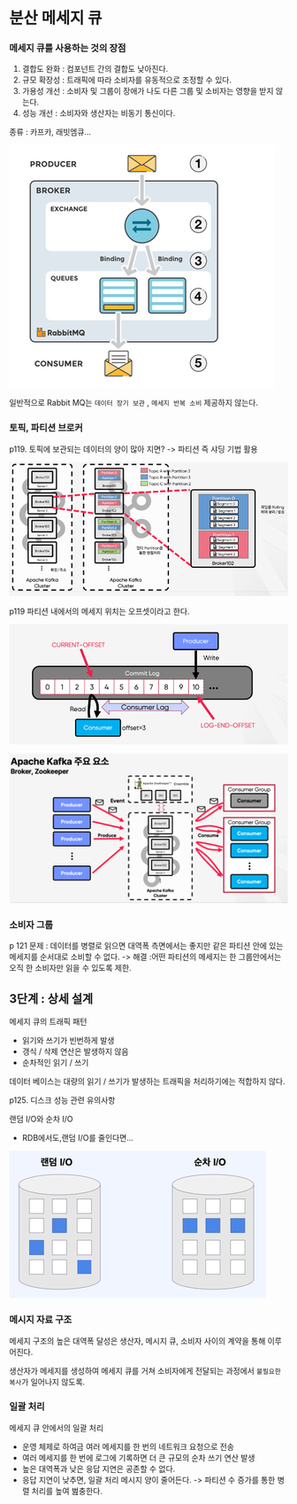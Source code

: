 # 분산 메세지 큐

### 메세지 큐를 사용하는 것의 장점

1. 결합도 완화 : 컴포넌트 간의 결합도 낮아진다.
2. 규모 확장성 : 트래픽에 따라 소비자를 유동적으로 조정할 수 있다.
3. 가용성 개선 : 소비자 및 그룹이 장애가 나도 다른 그룹 및 소비자는 영향을 받지 않는다.
4. 성능 개선  : 소비자와 생산자는 비동기 통신이다.

종류 : 카프카, 래빗엠큐...

![img.png](정상윤_사진/img.png)

일반적으로 Rabbit MQ는 `데이터 장기 보관` , `메세지 반복 소비` 제공하지 않는다.

### 토픽, 파티션 브로커

p119. 토픽에 보관되는 데이터의 양이 많아 지면? -> 파티션 즉 샤딩 기법 활용

![img_1.png](정상윤_사진/img_1.png)

p119 파티션 내에서의 메세지 위치는 오프셋이라고 한다.

![img_2.png](정상윤_사진/img_2.png)


![img_3.png](정상윤_사진/img_3.png)

### 소비자 그룹

p 121 문제 : 데이터를 병렬로 읽으면 대역폭 측면에서는 좋지만 같은 파티션 안에 있는 메세지를 순서대로 소비할 수 없다.
-> 해결 :어떤 파티션의 메세지는 한 그룹안에서는 오직 한 소비자만 읽을 수 있도록 제한.

## 3단계 : 상세 설계

메세지 큐의 트래픽 패턴

- 읽기와 쓰기가 빈번하게 발생
- 갱식 / 삭제 연산은 발생하지 않음
- 순차적인 읽기 / 쓰기

데이터 베이스는 대량의 읽기 / 쓰기가 발생하는 트래픽을 처리하기에는 적합하지 않다.

p125. 디스크 성능 관련 유의사항

랜덤 I/O와 순차 I/O
- RDB에서도,랜덤 I/O를 줄인다면...

![img_4.png](정상윤_사진/img_4.png)

### 메시지 자료 구조

메세지 구조의 높은 대역폭 달성은 생산자, 메시지 큐, 소비자 사이의 계약을 통해 이루어진다.

생산자가 메세지를 생성하여 메세지 큐를 거쳐 소비자에게 전달되는 과정에서 `불필요한 복사`가 일어나지 않도록.

### 일괄 처리

메세지 큐 안에서의 일괄 처리

- 운영 체제로 하여금 여러 메세지를 한 번의 네트워크 요청으로 전송
- 여러 메세지를 한 번에 로그에 기록하면 더 큰 규모의 순차 쓰기 연산 발생
- 높은 대역폭과 낮은 응답 지연은 공존할 수 없다.
- 응답 지연이 낮추면, 일괄 처리 메시지 양이 줄어든다. -> 파티션 수 증가를 통한 병렬 처리를 높여 벒충한다.



